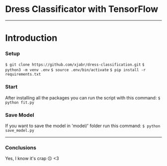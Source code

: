# Dress Classificator with TensorFlow
---
# Introduction

### Setup
`$ git clone https://github.com/xjabr/dress-classification.git`
`$ python3 -m venv .env`
`$ source .env/bin/activate`
`$ pip install -r requirements.txt`

### Start
After installing all the packages you can run the script with this command:
`$ python fit.py`

### Save Model
If you want to save the model in 'model/' folder run this command:
`$ python save_model.py`

---

### Conclusions
Yes, I know it's crap ☹ <3